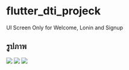 # flutter_dti_projeck

UI Screen Only for Welcome, Lonin and Signup
## รูปภาพ

<img src="https://github.com/user-attachments/assets/9cf39389-964f-4d5a-8952-de5ce9eea143 width=100">

<img src="https://github.com/user-attachments/assets/78e25466-ff32-43fc-b107-40d19dc3a3a7 width=100">

<img src="https://github.com/user-attachments/assets/d91b9c66-ae7f-4c91-8832-28a7cc16bc82 width=100">
